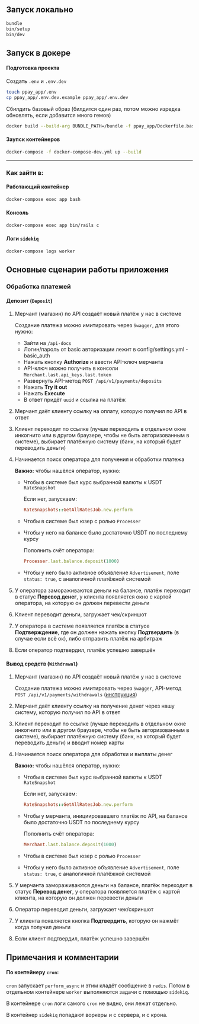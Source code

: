 ## Запуск локально


```bash
bundle
bin/setup
bin/dev
```

## Запуск в докере

#### Подготовка проекта

Создать `.env` и `.env.dev`

```bash
touch ppay_app/.env
cp ppay_app/.env.dev.example ppay_app/.env.dev
```

Сбилдить базовый образ (билдится один раз, потом можно изредка обновлять, если добавится много гемов)

```bash
docker build --build-arg BUNDLE_PATH=/bundle -f ppay_app/Dockerfile.base -t ppay_app_base ppay_app
```

#### Заупск контейнеров

```bash
docker-compose -f docker-compose-dev.yml up --build
```

---

### Как зайти в:

#### Работающий контейнер

```bash
docker-compose exec app bash
```

#### Консоль

```bash
docker-compose exec app bin/rails c
```

#### Логи `sidekiq`

```bash
docker-compose logs worker
```

## Основные сценарии работы приложения

### Обработка платежей

#### Депозит (`Deposit`)

1. Мерчант (магазин) по API создаёт новый платёж у нас в системе

	Создание платежа можно имитировать через `Swagger`, для этого нужно:
	*  Зайти на `/api-docs`
	*  Логин/пароль от basic авторизации лежит в config/settings.yml - basic_auth
	*  Нажать кнопку **Authorize** и ввести API-ключ мерчанта
	*  API-ключ можно получить в консоли `Merchant.last.api_keys.last.token`
	*  Развернуть API-метод `POST /api/v1/payments/deposits`
	*  Нажать **Try it out**
	*  Нажать **Execute**
	*  В ответ придёт `uuid` и ссылка на платёж
2. Мерчант даёт клиенту ссылку на оплату, которую получил по API в ответ
3. Клиент переходит по ссылке (лучше переходить в отдельном окне инкогнито или в другом браузере, чтобы не быть авторизованным в системе), выбирает платёжную систему (банк, на который будет переводить деньги)
4. Начинается поиск оператора для получения и обработки платежа
	
	**Важно:** чтобы нашёлся оператор, нужно:

	* Чтобы в системе был курс выбранной валюты к USDT `RateSnapshot`

		Если нет, запускаем:

		```ruby
		RateSnapshots::GetAllRatesJob.new.perform
		```

	* Чтобы в системе был юзер с ролью `Processer`
	* Чтобы у него на балансе было достаточно USDT по последнему курсу

		Пополнить счёт оператора:
		
		```ruby
		Processer.last.balance.deposit(1000)
		```
	* Чтобы у него было активное объявление `Advertisement`,  поле `status: true`, с аналогичной платёжной системой

5. У оператора замораживаются деньги на балансе, платёж переходит в статус **Перевод денег**, у клиента появляется окно с картой оператора, на которую он должен перевести деньги
6. Клиент переводит деньги, загружает чек/скриншот
7. У оператора в системе появляется платёж в статусе **Подтверждение**, где он должен нажать кнопку **Подтвердить** (в случае если всё ок), либо отправить платёж на арбитраж
8. Если оператор подтвердил, платёж успешно завершён

#### Вывод средств (`Withdrawal`)

1. Мерчант (магазин) по API создаёт новый платёж у нас в системе

	Создание платежа можно имитировать через `Swagger`, API-метод `POST /api/v1/payments/withdrawals` ([инструкция](#депозит-deposit))
2. Мерчант даёт клиенту ссылку на получение денег через нашу систему, которую получил по API в ответ
3. Клиент переходит по ссылке (лучше переходить в отдельном окне инкогнито или в другом браузере, чтобы не быть авторизованным в системе), выбирает платёжную систему (банк, на который будет переводить деньги) и вводит номер карты
4. Начинается поиск оператора для обработки и выплаты денег
	
	**Важно:** чтобы нашёлся оператор, нужно:

	* Чтобы в системе был курс выбранной валюты к USDT `RateSnapshot`

		Если нет, запускаем:

		```ruby
		RateSnapshots::GetAllRatesJob.new.perform
		```

	* Чтобы у мерчанта, инициировавшего платёж по API, на балансе было достаточно USDT по последнему курсу

		Пополнить счёт оператора:
		
		```ruby
		Merchant.last.balance.deposit(1000)
		```
	* Чтобы в системе был юзер с ролью `Processer`
	* Чтобы у него было активное объявление `Advertisement`,  поле `status: true`, с аналогичной платёжной системой

5. У мерчанта замораживаются деньги на балансе, платёж переходит в статус **Перевод денег**, у оператора появляется платёж с картой клиента, на которую он должен перевести деньги
6. Оператор переводит деньги, загружает чек/скриншот
7. У клиента появляется кнопка **Подтвердить**, которую он нажмёт когда получил деньги
8. Если клиент подтвердил, платёж успешно завершён


## Примечания и комментарии

#### По контейнеру `cron`:

`cron` запускает `perform_async` и этим кладёт сообщение в `redis`.
Потом в отдельном контейнере `worker` выполняются задачи с помощью `sidekiq`.

В контейнере `cron` логи самого `cron` не видно, они лежат отдельно.

В контейнер `sidekiq` попадают воркеры и с сервера, и с крона.